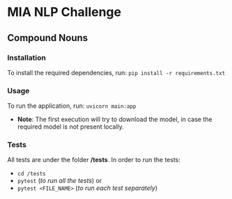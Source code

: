 # MIA NLP Challenge
## Compound Nouns
### Installation
To install the required dependencies, run:
`pip install -r requirements.txt`
### Usage
To run the application, run:
`uvicorn main:app`
* **Note**: The first execution will try to download the model, in case the required model is not present locally.
### Tests
All tests are under the folder **/tests**. In order to run the tests:
* `cd /tests`
* `pytest` (_to run all the tests_) or
* `pytest <FILE_NAME>` (_to run each test separately_)
